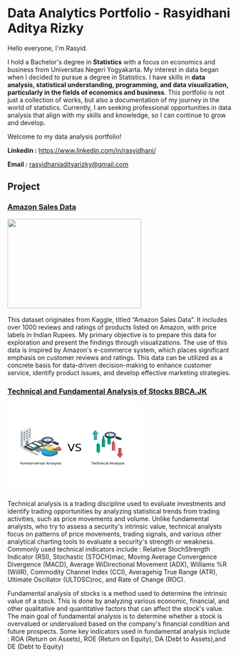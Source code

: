 # Data Analytics Portfolio - Rasyidhani Aditya Rizky

Hello everyone, I'm Rasyid.

I hold a Bachelor's degree in **Statistics** with a focus on economics and business from Universitas Negeri Yogyakarta. My interest in data began when I decided to pursue a degree in Statistics. I have skills in **data analysis, statistical understanding, programming, and data visualization, particularly in the fields of economics and business**.
This portfolio is not just a collection of works, but also a documentation of my journey in the world of statistics. Currently, I am seeking professional opportunities in data analysis that align with my skills and knowledge, so I can continue to grow and develop.

Welcome to my data analysis portfolio!

**Linkedin :** https://www.linkedin.com/in/rasyidhani/

**Email :** rasyidhaniadityarizky@gmail.com

## Project

### [Amazon Sales Data](Amazon_Sales_Data.ipynb)

<img src="https://github.com/Rasyidhan/github.com-Rasyidhan/blob/main/orang%20mengantar%20paket.png" width="300" height="200">

  This dataset originates from Kaggle, titled “Amazon Sales Data”. It includes over 1000 reviews and ratings of products listed on Amazon, with price labels in Indian Rupees. My primary objective is to prepare this data for exploration and present the findings through visualizations. The use of this data is inspired by Amazon's e-commerce system, which places significant emphasis on customer reviews and ratings. This data can be utilized as a concrete basis for data-driven decision-making to enhance customer service, identify product issues, and develop effective marketing strategies.


  ### [Technical and Fundamental Analysis of Stocks BBCA.JK](Technical_and_Fundamental_Analysis_of_stocks_BBCA.ipynb)

  <img src="https://github.com/Rasyidhan/github.com-Portofolio/blob/main/Analisis%20Teknikal%20Atau%20Fundamental.jpg" width="300" height="200">
  
Technical analysis is a trading discipline used to evaluate investments and identify trading opportunities by analyzing statistical trends from trading activities, such as price movements and volume. Unlike fundamental analysts, who try to assess a security's intrinsic value, technical analysts focus on patterns of price movements, trading signals, and various other analytical charting tools to evaluate a security's strength or weakness. Commonly used technical indicators include : Relative StochStrength Indicator (RSI), Stochastic (STOCH)mac, Moving Average Convergence Divergence (MACD), Average WiDirectional Movement (ADX), Williams %R (WillR), Commodity Channel Index (CCI), Averagehig True Range (ATR), Ultimate Oscillator (ULTOSC)roc, and Rate of Change (ROC).

Fundamental analysis of stocks is a method used to determine the intrinsic value of a stock. This is done by analyzing various economic, financial, and other qualitative and quantitative factors that can affect the stock's value. The main goal of fundamental analysis is to determine whether a stock is overvalued or undervalued based on the company's financial condition and future prospects. Some key indicators used in fundamental analysis include : ROA (Return on Assets), ROE (Return on Equity), DA (Debt to Assets),and DE (Debt to Equity)
